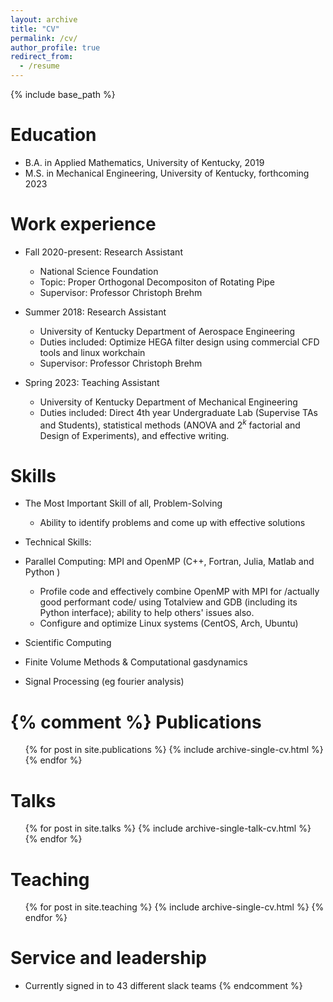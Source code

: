 ```yaml
---
layout: archive
title: "CV"
permalink: /cv/
author_profile: true
redirect_from:
  - /resume
---
```


{% include base_path %}

Education
======
* B.A. in Applied Mathematics, University of Kentucky, 2019
* M.S. in Mechanical Engineering, University of Kentucky, forthcoming 2023

Work experience
======

* Fall 2020-present: Research Assistant
  * National Science Foundation
  * Topic: Proper Orthogonal Decompositon of Rotating Pipe
  * Supervisor: Professor Christoph Brehm

* Summer 2018: Research Assistant
  * University of Kentucky Department of Aerospace Engineering
  * Duties included: Optimize HEGA filter design using commercial CFD tools and linux workchain
  * Supervisor: Professor Christoph Brehm

* Spring 2023: Teaching Assistant
  * University of Kentucky Department of Mechanical Engineering
  * Duties included: Direct 4th year Undergraduate Lab (Supervise TAs and Students), statistical methods (ANOVA and $2^k$ factorial and Design of Experiments), and effective writing.
 
Skills
======

* The Most Important Skill of all, Problem-Solving <i class="fas fa-thumbs-up"></i>
  * Ability to identify problems and come up with effective solutions

* Technical Skills:
* Parallel Computing: MPI and OpenMP (C++, Fortran, Julia, Matlab and Python )
  * Profile code and effectively combine OpenMP with MPI for /actually good performant code/ using Totalview and GDB (including its Python interface); ability to help others' issues also.
  * Configure and optimize Linux systems (CentOS, Arch, Ubuntu)
* Scientific Computing
 * Finite Volume Methods & Computational gasdynamics
 * Signal Processing (eg fourier analysis)
 
{% comment %}
Publications
======
  <ul>{% for post in site.publications %}
    {% include archive-single-cv.html %}
  {% endfor %}</ul>
  
Talks
======
  <ul>{% for post in site.talks %}
    {% include archive-single-talk-cv.html %}
  {% endfor %}</ul>
  
Teaching
======
  <ul>{% for post in site.teaching %}
    {% include archive-single-cv.html %}
  {% endfor %}</ul>
  
Service and leadership
======
* Currently signed in to 43 different slack teams
{% endcomment %}
